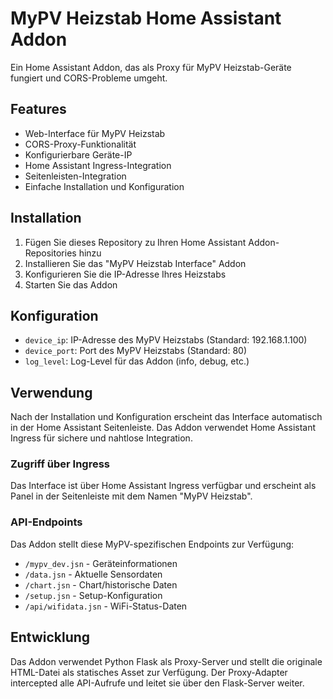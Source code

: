 # MyPV Heizstab Home Assistant Addon

Ein Home Assistant Addon, das als Proxy für MyPV Heizstab-Geräte fungiert und CORS-Probleme umgeht.

## Features

- Web-Interface für MyPV Heizstab
- CORS-Proxy-Funktionalität
- Konfigurierbare Geräte-IP
- Home Assistant Ingress-Integration
- Seitenleisten-Integration
- Einfache Installation und Konfiguration

## Installation

1. Fügen Sie dieses Repository zu Ihren Home Assistant Addon-Repositories hinzu
2. Installieren Sie das "MyPV Heizstab Interface" Addon
3. Konfigurieren Sie die IP-Adresse Ihres Heizstabs
4. Starten Sie das Addon

## Konfiguration

- `device_ip`: IP-Adresse des MyPV Heizstabs (Standard: 192.168.1.100)
- `device_port`: Port des MyPV Heizstabs (Standard: 80)
- `log_level`: Log-Level für das Addon (info, debug, etc.)

## Verwendung

Nach der Installation und Konfiguration erscheint das Interface automatisch in der Home Assistant Seitenleiste. Das Addon verwendet Home Assistant Ingress für sichere und nahtlose Integration.

### Zugriff über Ingress

Das Interface ist über Home Assistant Ingress verfügbar und erscheint als Panel in der Seitenleiste mit dem Namen "MyPV Heizstab".

### API-Endpoints

Das Addon stellt diese MyPV-spezifischen Endpoints zur Verfügung:

- `/mypv_dev.jsn` - Geräteinformationen
- `/data.jsn` - Aktuelle Sensordaten
- `/chart.jsn` - Chart/historische Daten
- `/setup.jsn` - Setup-Konfiguration
- `/api/wifidata.jsn` - WiFi-Status-Daten

## Entwicklung

Das Addon verwendet Python Flask als Proxy-Server und stellt die originale HTML-Datei als statisches Asset zur Verfügung. Der Proxy-Adapter intercepted alle API-Aufrufe und leitet sie über den Flask-Server weiter.
